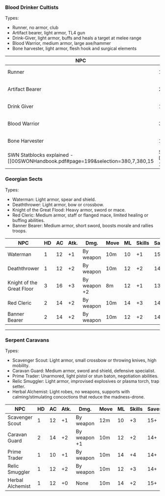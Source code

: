 ### Blood Drinker Cultists
Types:
- Runner, no armor, club
- Artifact bearer, light armor, TL4 gun
- Drink-Giver, light armor, buffs and heals a target at melee range
- Blood Warrior, medium armor, large axe/hammer
- Bone harvester, light armor, flesh hook and surgical elements

| NPC             | HD  | AC  | Atk. | Dmg.         | Move | ML  | Skills | Saves |
| --------------- | --- | --- | ---- | ------------ | ---- | --- | ------ | ----- |
| Runner          | 1   | 10  | +1   | By weapon    | 10m  | 10  | +1     | 15+   |
| Artifact Bearer | 2   | 12  | +2   | By weapon +1 | 10m  | 10  | +1     | 15+   |
| Drink Giver     | 1   | 12  | +1   | By weapon    | 10m  | 14  | +2     | 14+   |
| Blood Warrior   | 3   | 14  | +2   | By weapon +2 | 10m  | 12  | +2     | 14+   |
| Bone Harvester  | 1   | 10  | +1   | By weapon    | 10m  | 10  | +3     | 15+   |
SWN Statblocks explained - [[00SWONHandbook.pdf#page=199&selection=380,7,380,15|StarsWithoutNumberRevised-DeluxeEdition-011418, page 199]]
### Georgian Sects

Types:

- Waterman: Light armor, spear and shield.
- Deaththrower: Light armor, bow or crossbow.
- Knight of the Great Flood: Heavy armor, sword or mace.
- Red Cleric: Medium armor, staff or flanged mace, limited healing or buffing abilities.
- Banner Bearer: Medium armor, short sword, boosts morale and rallies troops.

| NPC                       | HD  | AC  | Atk. | Dmg.         | Move | ML  | Skills | Saves |
| ------------------------- | --- | --- | ---- | ------------ | ---- | --- | ------ | ----- |
| Waterman                  | 1   | 12  | +1   | By weapon    | 10m  | 10  | +1     | 15+   |
| Deaththrower              | 1   | 12  | +2   | By weapon    | 10m  | 12  | +2     | 14+   |
| Knight of the Great Floor | 3   | 16  | +3   | By weapon +2 | 8m   | 12  | +1     | 13+   |
| Red Cleric                | 2   | 14  | +2   | By weapon    | 10m  | 14  | +3     | 14+   |
| Banner Bearer             | 2   | 14  | +2   | By weapon    | 10m  | 12  | +2     | 14+   |

---

### Serpent Caravans

Types:

- Scavenger Scout: Light armor, small crossbow or throwing knives, high mobility.
- Caravan Guard: Medium armor, sword and shield, defensive specialist.
- Prime Trader: Unarmored, light pistol or stun baton, negotiation abilities.
- Relic Smuggler: Light armor, improvised explosives or plasma torch, trap setter.
- Herbal Alchemist: Light robes, no weapons, supports with calming/stimulating concoctions that reduce the madness-drone.

|NPC|HD|AC|Atk.|Dmg.|Move|ML|Skills|Saves|
|---|---|---|---|---|---|---|---|---|
|Scavenger Scout|1|12|+1|By weapon|12m|10|+3|15+|
|Caravan Guard|2|14|+2|By weapon +1|10m|12|+2|14+|
|Prime Trader|1|10|+1|By weapon|10m|14|+4|14+|
|Relic Smuggler|1|12|+2|By weapon|10m|12|+3|14+|
|Herbal Alchemist|1|12|+0|None|10m|14|+2|15+|